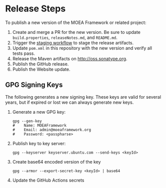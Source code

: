 # Release Steps

To publish a new version of the MOEA Framework or related project:

1. Create and merge a PR for the new version.  Be sure to update `build.properties`, `releaseNotes.md`, and `README.md`.
2. Trigger the [staging workflow](https://github.com/MOEAFramework/MOEAFramework/actions/workflows/staging.yml) to
   stage the release artifacts.
3. Update `pom.xml` in this repository with the new version and verify all tests pass.
4. Release the Maven artifacts on http://oss.sonatype.org.
5. Publish the GitHub release.
6. Publish the Website update.

## GPG Signing Keys

The following generates a new signing key.  These keys are valid for several years, but if expired or lost we can always generate new keys.

1. Generate a new GPG key:
   ```
   gpg --gen-key
   #    Name: MOEAFramework
   #    Email: admin@moeaframework.org
   #    Password: <passpharse>
   ```
2. Publish key to key server:
   ```
   gpg --keyserver keyserver.ubuntu.com --send-keys <keyId>
   ```
3. Create base64 encoded version of the key
   ```
   gpg --armor --export-secret-key <keyId> | base64
   ```
4. Update the GitHub Actions secrets
